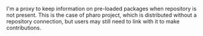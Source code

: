 I'm a proxy to keep information on pre-loaded packages when repository is not present.
This is the case of pharo project, which is distributed without a repository connection, but users may still need to link with it to make contributions.